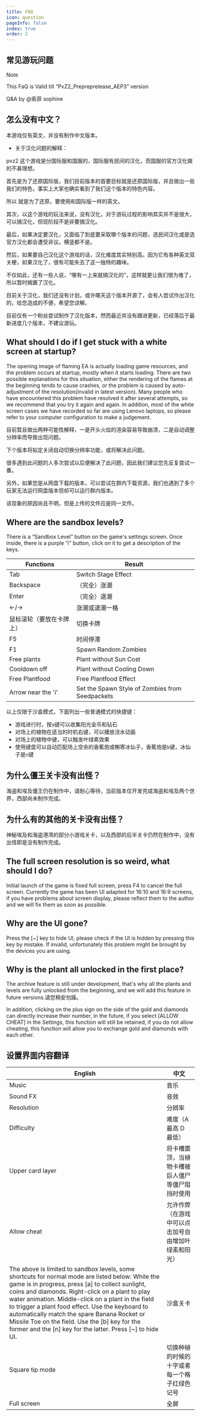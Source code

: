 ```yaml
---
title: FAQ
icon: question
pageInfo: false
index: true
order: 2
---
```


## 常见游玩问题

> [!note]
> This FaQ is Valid till “PvZ2_Prepreprelease_AEP3” version
>
> Q&A by @索菲 sophine

## 怎么没有中文？

本游戏仅有英文，并没有制作中文版本。

- 关于汉化问题的解释：

pvz2 这个游戏是分国际服和国服的，国际服有民间的汉化，而国服的官方汉化做的不甚理想。

首先是为了还原国际版，我们目前版本的首要目标就是还原国际版，并且做出一些我们的特色，事实上大家也确实看到了我们这个版本的特色内容。

所以 就是为了还原，要使用和国际版一样的英文。

其次，以这个游戏的玩法来说，没有汉化，对于游玩过程的影响其实并不是很大，可以搞汉化，但现阶段不是非要搞汉化。

最后，如果决定要汉化，又面临了到底要采取哪个版本的问题，选民间汉化或是选官方汉化都会遭受非议。横竖都不是。

然后，如果要自己汉化这个游戏的话，汉化难度其实特别高。因为它有各种英文双关梗，如果汉化了，很有可能失去了这一独特的趣味。

不仅如此，还有一些人说，“哪有一上来就搞汉化的”，这样就更让我们很为难了，所以暂时搁置了汉化。

目前关于汉化，我们还没有计划，或许哪天这个版本开源了，会有人尝试作出汉化的，给您造成的不便，希望您谅解。

目前仅有一个粉丝尝试制作了汉化版本，然而最近并没有跟进更新，已经落后于最新进度几个版本，不建议游玩。

## What should I do if I get stuck with a white screen at startup?

The opening image of flaming EA is actually loading game resources, and the problem occurs at startup, mostly when it starts loading.
There are two possible explanations for this situation, either the rendering of the flames at the beginning tends to cause crashes, or the problem is caused by auto-adjustment of the resolution(invalid in latest version).
Many people who have encountered this problem have resolved it after several attempts, so we recommend that you try it again and again. In addition, most of the white screen cases we have recorded so far are using Lenovo laptops, so please refer to your computer configuration to make a judgement.

目前暂且做出两种可能性解释，一是开头火焰的渲染容易导致崩溃，二是自动调整分辨率而导致出现问题。

下个版本将拟定关闭自动切换分辨率功能，或将解决此问题。

很多遇到此问题的人多次尝试以后便解决了此问题，因此我们建议您先反复尝试一番。

另外，如果您是从网盘下载的版本，可以尝试在群内下载资源，我们也遇到了多个玩家无法运行网盘版本但却可以运行群内版本。

该现象的原因尚且不明，但是上传的文件应是同一文件。

## Where are the sandbox levels?

There is a “Sandbox Level” button on the game's settings screen.
Once inside, there is a purple “i” button, click on it to get a description of the keys.

| Functions          | Result                                          |
| ------------------ | ----------------------------------------------- |
| Tab                | Switch Stage Effect                             |
| Backspace          | （完全）涨潮                                          |
| Enter              | （完全）退潮                                          |
| ←/→                | 涨潮或退潮一格                                         |
| 鼠标滚轮（要放在卡牌上）       | 切换卡牌                                            |
| F5                 | 时间停滞                                            |
| F1                 | Spawn Random Zombies                            |
| Free plants        | Plant without Sun Cost                          |
| Cooldown off       | Plant without Cooling Down                      |
| Free Plantfood     | Free Plantfood Effect                           |
| Arrow near the 'i' | Set the Spawn Style of Zombies from Seedpackets |

以上仅限于沙盒模式，下面列出一些普通模式的快捷键：

- 游戏进行时，按`a`键可以收集阳光金币和钻石
- 对场上的植物在适当的时机右键，可以播放浇水动画
- 对场上的植物中键，可以触发叶绿素效果
- 使用键盘可以自动匹配场上空余的香蕉炮或槲寄冰仙子，香蕉炮是`b`键，冰仙子是`n`键

## 为什么僵王关卡没有出怪？

海盗和埃及僵王仍在制作中，请耐心等待，当前版本仅开发完成海盗和埃及两个世界，西部尚未制作完成。

## 为什么有的其他的关卡没有出怪？

神秘埃及和海盗港湾的部分小游戏关卡，以及西部的后半关卡仍然在制作中，没有出怪即是没有制作完成。

## The full screen resolution is so weird, what should I do?

Initial launch of the game is fixed full screen, press F4 to cancel the full screen.
Currently the game has been UI adapted for 16:10 and 16:9 screens, if you have problems about screen display, please reflect them to
the author and we will fix them as soon as possible.

## Why are the UI gone?

Press the [~] key to hide UI, please check if the UI is hidden by pressing this key by mistake.
If invalid, unfortunately this problem might be brought by the devices you are using.

## Why is the plant all unlocked in the first place?

The archive feature is still under development, that's why all the plants and levels are fully unlocked from the beginning, and we will add this feature in future versions.请您稍安勿躁。

In addition, clicking on the plus sign on the side of the gold and diamonds can directly increase their number, in the future, if you select [ALLOW CHEAT] in the Settings, this function will still be retained, if you do not allow cheating, this function will allow you to exchange gold and diamonds with each other.

## 设置界面内容翻译

| English                                                                                                                                                                                                                                                                                                                                                                                                                                                                                                                                                                                                                                                                                                                                                                                                                                                   | 中文                         |
| --------------------------------------------------------------------------------------------------------------------------------------------------------------------------------------------------------------------------------------------------------------------------------------------------------------------------------------------------------------------------------------------------------------------------------------------------------------------------------------------------------------------------------------------------------------------------------------------------------------------------------------------------------------------------------------------------------------------------------------------------------------------------------------------------------------------------------------------------------- | -------------------------- |
| Music                                                                                                                                                                                                                                                                                                                                                                                                                                                                                                                                                                                                                                                                                                                                                                                                                                                     | 音乐                         |
| Sound FX                                                                                                                                                                                                                                                                                                                                                                                                                                                                                                                                                                                                                                                                                                                                                                                                                                                  | 音效                         |
| Resolution                                                                                                                                                                                                                                                                                                                                                                                                                                                                                                                                                                                                                                                                                                                                                                                                                                                | 分辨率                        |
| Difficulty                                                                                                                                                                                                                                                                                                                                                                                                                                                                                                                                                                                                                                                                                                                                                                                                                                                | 难度（A 最高 D 最低）              |
| Upper card layer                                                                                                                                                                                                                                                                                                                                                                                                                                                                                                                                                                                                                                                                                                                                                                                                                                          | 将卡槽置顶，当植物卡槽被巨人僵尸等僵尸阻挡时使用   |
| Allow cheat                                                                                                                                                                                                                                                                                                                                                                                                                                                                                                                                                                                                                                                                                                                                                                                                                                               | 允许作弊（在游戏中可以点击加号自由增加叶绿素和阳光） |
| The above is limited to sandbox levels, some shortcuts for normal mode are listed below:&#xA;While the game is in progress, press [a] to collect sunlight, coins and diamonds.&#xA;Right-click on a plant to play water animation.&#xA;Middle-click on a plant in the field to trigger a plant food effect.&#xA;Use the keyboard to automatically match the spare Banana Rocket or Missile Toe on the field.&#xA;Use the [b] key for the former and the [n] key for the latter.&#xA;Press [~] to hide UI. | 沙盒关卡                       |
| Square tip mode                                                                                                                                                                                                                                                                                                                                                                                                                                                                                                                                                                                                                                                                                                                                                                                                                                           | 切换种植的时候的十字或者每一个格子红绿色记号     |
| Full screen                                                                                                                                                                                                                                                                                                                                                                                                                                                                                                                                                                                                                                                                                                                                                                                                                                               | 全屏                         |
